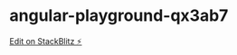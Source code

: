 # angular-playground-qx3ab7

[Edit on StackBlitz ⚡️](https://stackblitz.com/edit/angular-playground-qx3ab7)